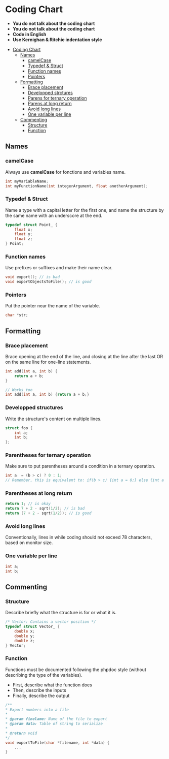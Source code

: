 # Coding Chart

- **You do not talk about the coding chart**
- **You do not talk about the coding chart**
- **Code in English**
- **Use Kernighan & Ritchie indentation style**

<!-- TOC -->

- [Coding Chart](#coding-chart)
    - [Names](#names)
        - [camelCase](#camelcase)
        - [Typedef & Struct](#typedef-struct)
        - [Function names](#function-names)
        - [Pointers](#pointers)
    - [Formatting](#formatting)
        - [Brace placement](#brace-placement)
        - [Developped strctures](#developped-strctures)
        - [Parens for ternary operation](#parens-for-ternary-operation)
        - [Parens at long return](#parens-at-long-return)
        - [Avoid long lines](#avoid-long-lines)
        - [One variable per line](#one-variable-per-line)
    - [Commenting](#commenting)
        - [Structure](#structure)
        - [Function](#function)

<!-- /TOC -->

## Names

### camelCase

Always use **camelCase** for fonctions and variables name.

```c
int myVariableName;
int myFunctionName(int integerArgument, float anotherArgument);
```

### Typedef & Struct

Name a type with a capital letter for the first one, and name the structure by the same name with an underscore at the end.

```c
typedef struct Point_ {
    float x;
    float y;
    float z;
} Point;
```

### Function names

Use prefixes or suffixes and make their name clear.

```c
void export(); // is bad
void exportObjectsToFile(); // is good
```

### Pointers

Put the pointer near the name of the variable.

```c
char *str;
```

## Formatting

### Brace placement

Brace opening at the end of the line, and closing at the line after the last OR on the same line for one-line statements.

```c
int add(int a, int b) {
    return a + b;
}

// Works too
int add(int a, int b) {return a + b;}
```

### Developped structures

Write the structure's content on multiple lines.

```c
struct foo {
    int a;
    int b;
};
```

### Parentheses for ternary operation

Make sure to put parentheses around a condition in a ternary operation.

```c
int a  = (b > c) ? 0 : 1;
// Remember, this is equivalent to: if(b > c) {int a = 0;} else {int a = 1;}
```

### Parentheses at long return

```c
return 1; // is okay
return 7 + 2 - sqrt(1/2); // is bad
return (7 + 2 - sqrt(1/2)); // is good
```

### Avoid long lines

Conventionally, lines in while coding should not exceed 78 characters, based on monitor size.

### One variable per line

```c
int a;
int b;
```

## Commenting

### Structure

Describe briefly what the structure is for or what it is.

```c
/* Vector: Contains a vector position */
typedef struct Vector_ {
    double x;
    double y;
    double z;
} Vector;
```

### Function

Functions must be documented following the phpdoc style (without describing the type of the variables).

- First, describe what the function does 
- Then, describe the inputs
- Finally, describe the output

```c
/**
* Export numbers into a file
*
* @param finelame: Name of the file to export
* @param data: Table of string to serialize
*
* @return void
*/
void exportToFile(char *filename, int *data) {
    ...
}
```

